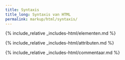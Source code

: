 ```yaml
---
title: Syntaxis
title_long: Syntaxis van HTML
permalink: markup/html/syntaxis/
---
```



{% include_relative _includes-html/elementen.md %}

{% include_relative _includes-html/attributen.md %}

{% include_relative _includes-html/commentaar.md %}

